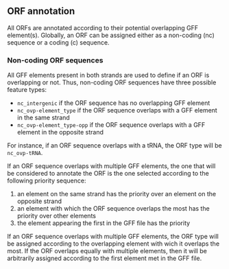 ## ORF annotation

All ORFs are annotated according to their potential overlapping GFF element(s).
Globally, an ORF can be assigned either as a non-coding (nc) sequence or a coding (c) sequence.


### Non-coding ORF sequences

All GFF elements present in both strands are used to define if an ORF is overlapping or not. Thus, 
non-coding ORF sequences have three possible feature types:

* `nc_intergenic` if the ORF sequence has no overlapping GFF element
* `nc_ovp-element_type` if the ORF sequence overlaps with a GFF element in the same strand
* `nc_ovp-element_type-opp` if the ORF sequence overlaps with a GFF element in the opposite strand

For instance, if an ORF sequence overlaps with a tRNA, the ORF type will be `nc_ovp-tRNA`.

If an ORF sequence overlaps with multiple GFF elements, the one that will be considered to annotate 
the ORF is the one selected according to the following priority sequence:

 1. an element on the same strand has the priority over an element on the opposite strand
 2. an element with which the ORF sequence overlaps the most has the priority over other elements
 3. the element appearing the first in the GFF file has the priority 




If an ORF sequence overlaps with multiple GFF elements, the ORF type will be assigned according to
the overlapping element with wich it overlaps the most. If the ORF overlaps equally with multiple 
elements, then it will be arbitrarily assigned according to the first element met in the GFF file.


 